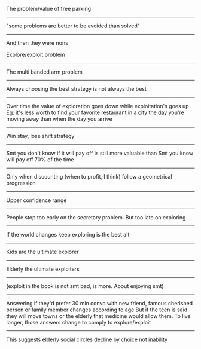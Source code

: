 The problem/value of free parking

---

"some problems are better to be avoided than solved"

---

And then they were nons

Explore/exploit problem

---

The multi banded arm problem

---

Always choosing the best strategy is not always the best  
  
---  
  
Over time the value of exploration goes down while exploitation's goes up Eg: it's less worth to find your favorite restaurant in a city the day you're moving away than when the day you arrive  
  
---  
  
Win stay, lose shift strategy  
  
---  
  
Smt you don't know if it will pay off is still more valuable than Smt you know will pay off 70% of the time  
  
---  
  
Only when discounting (when to profit, I think) follow a geometrical progression  
  
---  
  
Upper confidence range  
  
---  
  
People stop too early on the secretary problem. But too late on exploring  
  
---  
  
If the world changes keep exploring is the best alt  
  
---  
  
Kids are the ultimate explorer  
  
---  
  
Elderly the ultimate exploiters  
  
---  
  
(exploit in the book is not smt bad, is more. About enjoying smt)  
  
---  
  
Answering if they'd prefer 30 min convo with new friend, famous cherished person or family member changes according to age But if the teen is said they will move towns or the elderly that medicine would allow them. To live longer, those answers change to comply to explore/exploit  
  
---  
  
This suggests elderly social circles decline by choice not inability  